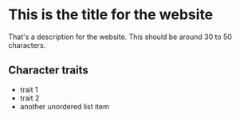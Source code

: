 # This is the title for the website

That's a description for the website. This should be around 30 to 50 characters.

## Character traits

* trait 1
* trait 2
* another unordered list item